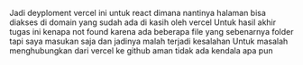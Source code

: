 Jadi deyploment vercel ini untuk react dimana nantinya halaman bisa diakses di domain yang sudah ada di kasih oleh vercel
Untuk hasil akhir tugas ini kenapa not found karena ada beberapa file yang sebenarnya folder tapi saya masukan saja dan jadinya malah terjadi kesalahan
Untuk masalah menghubungkan dari vercel ke github aman tidak ada kendala apa pun